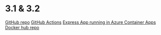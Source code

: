 # 3.1 & 3.2

[GitHub repo](https://github.com/JukkaK/material-applications)
[GitHub Actions](https://github.com/JukkaK/material-applications/blob/main/.github/workflows/deploy-express.yml)
[Express App running in Azure Container Apps](https://devopsdocker2023.lemonocean-6600db77.westeurope.azurecontainerapps.io/)
[Docker hub repo](https://hub.docker.com/repository/docker/jukkaatschool/devopswithdocker2023/general)
